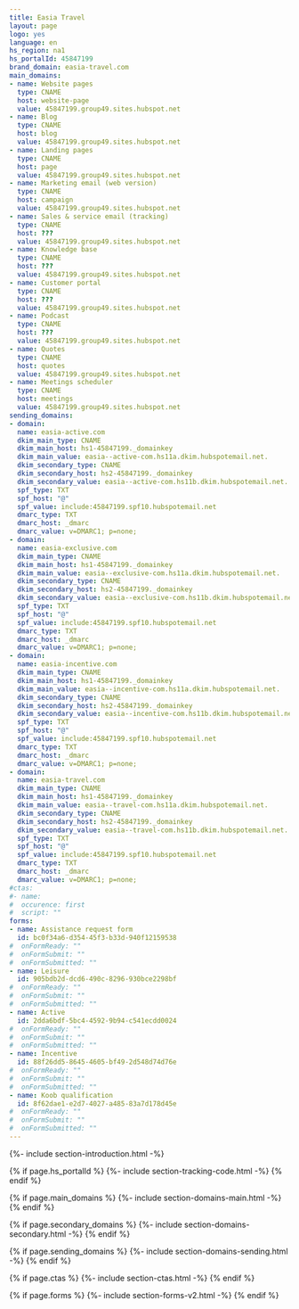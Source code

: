 ```yaml
---
title: Easia Travel
layout: page
logo: yes
language: en
hs_region: na1
hs_portalId: 45847199
brand_domain: easia-travel.com
main_domains:
- name: Website pages	
  type: CNAME
  host: website-page
  value: 45847199.group49.sites.hubspot.net
- name: Blog
  type: CNAME
  host: blog
  value: 45847199.group49.sites.hubspot.net 
- name: Landing pages	
  type: CNAME
  host: page
  value: 45847199.group49.sites.hubspot.net
- name: Marketing email (web version)
  type: CNAME
  host: campaign
  value: 45847199.group49.sites.hubspot.net
- name: Sales & service email (tracking)
  type: CNAME
  host: ???
  value: 45847199.group49.sites.hubspot.net
- name: Knowledge base
  type: CNAME
  host: ???
  value: 45847199.group49.sites.hubspot.net
- name: Customer portal
  type: CNAME
  host: ???
  value: 45847199.group49.sites.hubspot.net
- name: Podcast
  type: CNAME
  host: ???
  value: 45847199.group49.sites.hubspot.net
- name: Quotes
  type: CNAME
  host: quotes
  value: 45847199.group49.sites.hubspot.net
- name: Meetings scheduler
  type: CNAME
  host: meetings
  value: 45847199.group49.sites.hubspot.net
sending_domains:
- domain:
  name: easia-active.com
  dkim_main_type: CNAME
  dkim_main_host: hs1-45847199._domainkey
  dkim_main_value: easia--active-com.hs11a.dkim.hubspotemail.net.
  dkim_secondary_type: CNAME
  dkim_secondary_host: hs2-45847199._domainkey
  dkim_secondary_value: easia--active-com.hs11b.dkim.hubspotemail.net.
  spf_type: TXT
  spf_host: "@"
  spf_value: include:45847199.spf10.hubspotemail.net
  dmarc_type: TXT
  dmarc_host: _dmarc
  dmarc_value: v=DMARC1; p=none;
- domain:
  name: easia-exclusive.com
  dkim_main_type: CNAME
  dkim_main_host: hs1-45847199._domainkey
  dkim_main_value: easia--exclusive-com.hs11a.dkim.hubspotemail.net.
  dkim_secondary_type: CNAME
  dkim_secondary_host: hs2-45847199._domainkey
  dkim_secondary_value: easia--exclusive-com.hs11b.dkim.hubspotemail.net.
  spf_type: TXT
  spf_host: "@"
  spf_value: include:45847199.spf10.hubspotemail.net
  dmarc_type: TXT
  dmarc_host: _dmarc
  dmarc_value: v=DMARC1; p=none;
- domain:
  name: easia-incentive.com
  dkim_main_type: CNAME
  dkim_main_host: hs1-45847199._domainkey
  dkim_main_value: easia--incentive-com.hs11a.dkim.hubspotemail.net.
  dkim_secondary_type: CNAME
  dkim_secondary_host: hs2-45847199._domainkey
  dkim_secondary_value: easia--incentive-com.hs11b.dkim.hubspotemail.net.
  spf_type: TXT
  spf_host: "@"
  spf_value: include:45847199.spf10.hubspotemail.net
  dmarc_type: TXT
  dmarc_host: _dmarc
  dmarc_value: v=DMARC1; p=none;
- domain:
  name: easia-travel.com
  dkim_main_type: CNAME
  dkim_main_host: hs1-45847199._domainkey
  dkim_main_value: easia--travel-com.hs11a.dkim.hubspotemail.net.
  dkim_secondary_type: CNAME
  dkim_secondary_host: hs2-45847199._domainkey
  dkim_secondary_value: easia--travel-com.hs11b.dkim.hubspotemail.net.
  spf_type: TXT
  spf_host: "@"
  spf_value: include:45847199.spf10.hubspotemail.net
  dmarc_type: TXT
  dmarc_host: _dmarc
  dmarc_value: v=DMARC1; p=none;
#ctas:
#- name: 
#  occurence: first
#  script: ""
forms:
- name: Assistance request form
  id: bc0f34a6-d354-45f3-b33d-940f12159538
#  onFormReady: ""
#  onFormSubmit: ""
#  onFormSubmitted: ""
- name: Leisure
  id: 905bdb2d-dcd6-490c-8296-930bce2298bf
#  onFormReady: ""
#  onFormSubmit: ""
#  onFormSubmitted: ""
- name: Active
  id: 2dda6bdf-5bc4-4592-9b94-c541ecdd0024
#  onFormReady: ""
#  onFormSubmit: ""
#  onFormSubmitted: ""
- name: Incentive
  id: 88f26dd5-8645-4605-bf49-2d548d74d76e
#  onFormReady: ""
#  onFormSubmit: ""
#  onFormSubmitted: ""
- name: Koob qualification
  id: 8f62dae1-e2d7-4027-a485-83a7d178d45e
#  onFormReady: ""
#  onFormSubmit: ""
#  onFormSubmitted: ""
---
```

{%- include section-introduction.html -%}

{% if page.hs_portalId %}
    {%- include section-tracking-code.html -%}
{% endif %}

{% if page.main_domains %}
    {%- include section-domains-main.html -%}
{% endif %}

{% if page.secondary_domains %}
    {%- include section-domains-secondary.html -%}
{% endif %}

{% if page.sending_domains %}
    {%- include section-domains-sending.html -%}
{% endif %}

{% if page.ctas %}
    {%- include section-ctas.html -%}
{% endif %}

{% if page.forms %}
    {%- include section-forms-v2.html -%}
{% endif %}